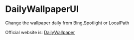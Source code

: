 # DailyWallpaperUI
Change the wallpaper daily from Bing,Spotlight or LocalPath



Official website is: [DailyWallpaper](https://github.com/JaredDC/DailyWallpaperUI)